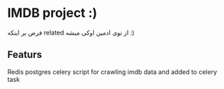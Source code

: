 # IMDB project :)
فرض بر اینکه related از توی ادمین اوکی میشه :)
## Featurs
Redis 
postgres
celery
script for crawling imdb data and added to celery task

